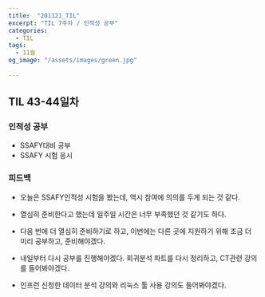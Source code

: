 ```yaml
---
title:  "201121_TIL"
excerpt: "TIL 7주차 / 인적성 공부"
categories:
  - TIL
tags:
  - 11월
og_image: "/assets/images/green.jpg"
  
---
```

## TIL 43-44일차

### 인적성 공부
- SSAFY대비 공부
- SSAFY 시험 응시

### 피드백
- 오늘은 SSAFY인적성 시험을 봤는데, 역시 참여에 의의를 두게 되는 것 같다.
- 열심히 준비한다고 했는데 일주일 시간은 너무 부족했던 것 같기도 하다.
- 다음 번에 더 열심히 준비하기로 하고, 이번에는 다른 곳에 지원하기 위해 조금 더 미리 공부하고, 준비해야겠다.

- 내일부터 다시 공부를 진행해야겠다. 회귀분석 파트를 다시 정리하고, CT관련 강의를 들어봐야겠다.
- 인프런 신청한 데이터 분석 강의와 리눅스 툴 사용 강의도 들어봐야겠다. 